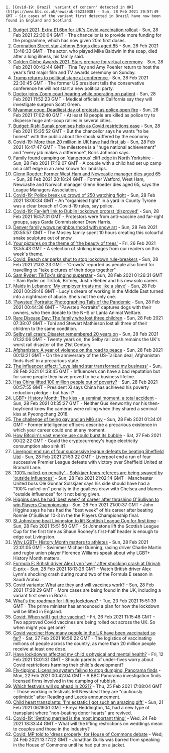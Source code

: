 
    1. [Covid-19: Brazil 'variant of concern' detected in UK](https://www.bbc.co.uk/news/uk-56233038) - Sun, 28 Feb 2021 20:57:49 GMT - Six cases of the variant first detected in Brazil have now been found in England and Scotland.
1. [Budget 2021: Extra £1.6bn for UK's Covid vaccination rollout](https://www.bbc.co.uk/news/uk-56230704) - Sun, 28 Feb 2021 22:30:04 GMT - The chancellor is to provide more funding for the programme, which has now given 20m first doses.
1. [Coronation Street star Johnny Briggs dies aged 85](https://www.bbc.co.uk/news/uk-56229247) - Sun, 28 Feb 2021 13:48:33 GMT - The actor, who played Mike Baldwin in the soap, died after a long illness, his family said.
1. [Golden Globe Awards 2021: Stars prepare for virtual ceremony](https://www.bbc.co.uk/news/entertainment-arts-56160807) - Sun, 28 Feb 2021 00:42:44 GMT - Tina Fey and Amy Poehler return to host the year's first major film and TV awards ceremony on Sunday.
1. [Trump returns to political stage at conference ](https://www.bbc.co.uk/news/world-us-canada-56230998) - Sun, 28 Feb 2021 22:30:45 GMT - The former US president tells the conservative conference he will not start a new political party.
1. [Doctor joins Zoom court hearing while operating on patient](https://www.bbc.co.uk/news/world-us-canada-56222317) - Sun, 28 Feb 2021 11:52:23 GMT - Medical officials in California say they will investigate surgeon Scott Green.
1. [Myanmar coup: Deadliest day of protests as police open fire](https://www.bbc.co.uk/news/world-asia-56228357) - Sun, 28 Feb 2021 17:02:40 GMT - At least 18 people are killed as police try to disperse huge anti-coup rallies in several cities.
1. [Budget: Rishi Sunak promises help as Covid restrictions ease](https://www.bbc.co.uk/news/uk-politics-56229143) - Sun, 28 Feb 2021 15:35:52 GMT - But the chancellor says he wants "to be honest" with the public about the shock suffered by the economy.
1. [Covid-19: More than 20 million in UK have had first jab](https://www.bbc.co.uk/news/uk-56231518) - Sun, 28 Feb 2021 16:47:47 GMT - The milestone is a "huge national achievement" and "every jab makes a difference", Boris Johnson says.
1. [Family found camping on 'dangerous' cliff edge in North Yorkshire](https://www.bbc.co.uk/news/uk-england-york-north-yorkshire-56232546) - Sun, 28 Feb 2021 17:19:07 GMT - A couple with a child had set up camp on a cliff edge in an area known for landslips.
1. [Glenn Roeder: Former West Ham and Newcastle manager dies aged 65](https://www.bbc.co.uk/sport/football/56233217) - Sun, 28 Feb 2021 20:18:24 GMT - Former Watford, West Ham, Newcastle and Norwich manager Glenn Roeder dies aged 65, says the League Managers Association.
1. [Covid-19: Police break up crowd of 250 watching fight](https://www.bbc.co.uk/news/uk-northern-ireland-56233235) - Sun, 28 Feb 2021 18:00:34 GMT - An "organised fight" in a yard in County Tyrone was a clear breach of Covid-19 rules, say police.
1. [Covid-19: Far-left link to Dublin lockdown protest 'disproved'](https://www.bbc.co.uk/news/world-europe-56231856) - Sun, 28 Feb 2021 16:57:31 GMT - Protestors were from anti-vaccine and far-right groups, says Garda Commissioner Drew Harris.
1. [Denver family wows neighbourhood with snow art](https://www.bbc.co.uk/news/world-us-canada-56232777) - Sun, 28 Feb 2021 20:55:57 GMT - The Mosley family spent 10 hours creating this colourful snake sculpture out of snow.
1. [Your pictures on the theme of 'the beauty of trees'](https://www.bbc.co.uk/news/in-pictures-56211135) - Fri, 26 Feb 2021 13:55:43 GMT - A selection of striking images from our readers on this week's theme.
1. [Covid: Beach car parks shut to stop lockdown rule-breakers](https://www.bbc.co.uk/news/uk-wales-56229815) - Sun, 28 Feb 2021 21:02:23 GMT - 'Crowds' reported as people also fined for travelling to "take pictures of their dogs together"
1. [Sam Ryder: TikTok's singing superstar](https://www.bbc.co.uk/news/newsbeat-56212555) - Sun, 28 Feb 2021 01:26:31 GMT - Sam Ryder on TikTok, Britney, Justin Bieber and his new solo career.
1. [Maids in Lebanon: 'My employer treats me like a slave'](https://www.bbc.co.uk/news/world-middle-east-56202987) - Sun, 28 Feb 2021 00:29:46 GMT - Lucy's dream of working in the Middle East turned into a nightmare of abuse. She's not the only one.
1. [‘Pawstep’ Portraits: Photographing Tails of the Pandemic](https://www.bbc.co.uk/news/uk-england-london-56200547) - Sun, 28 Feb 2021 00:44:36 GMT - "Pawstep Portraits" captures dogs with their owners, who then donate to the NHS or Lanta Animal Welfare.
1. [Rare Disease Day: The family who lost three children](https://www.bbc.co.uk/news/uk-england-tyne-56198686) - Sun, 28 Feb 2021 07:38:07 GMT - Toni and Stewart Mathieson lost all three of their children to the same condition.
1. [Selby rail crash: Disaster remembered 20 years on](https://www.bbc.co.uk/news/uk-england-york-north-yorkshire-56085631) - Sun, 28 Feb 2021 01:32:06 GMT - Twenty years on, the Selby rail crash remains the UK's worst rail disaster of the 21st Century.
1. [Afghanistan: A year of violence on the road to peace](https://www.bbc.co.uk/news/world-asia-56157627) - Sun, 28 Feb 2021 00:13:21 GMT - On the anniversary of the US-Taliban deal, Afghanistan finds itself in a precarious state.
1. [The influencer effect: 'Love Island star transformed my business'](https://www.bbc.co.uk/news/technology-56209250) - Sun, 28 Feb 2021 01:38:45 GMT - Influencers can have a bad reputation but for some people they have proved to be a business lifeline.
1. [Has China lifted 100 million people out of poverty?](https://www.bbc.co.uk/news/56213271) - Sun, 28 Feb 2021 00:57:55 GMT - President Xi says China has achieved his poverty reduction pledge - but has it?
1. [LGBT+ History Month: The kiss - a seminal moment, a total accident](https://www.bbc.co.uk/sport/winter-sports/56168548) - Sun, 28 Feb 2021 01:35:27 GMT - Neither Gus Kenworthy nor his then-boyfriend knew the cameras were rolling when they shared a seminal kiss at Pyeongchang 2018.
1. [The challenge of being gay and an MI6 spy](https://www.bbc.co.uk/news/uk-56211665) - Sun, 28 Feb 2021 01:34:01 GMT - Former intelligence officers describe a precarious existence in which your career could end at any moment.
1. [How Bitcoin's vast energy use could burst its bubble](https://www.bbc.co.uk/news/science-environment-56215787) - Sat, 27 Feb 2021 00:22:22 GMT - Could the cryptocurrency's huge electricity consumption also sink it?
1. [Liverpool end run of four successive league defeats by beating Sheffield Utd](https://www.bbc.co.uk/sport/football/56143443) - Sun, 28 Feb 2021 21:53:22 GMT - Liverpool end a run of four successive Premier League defeats with victory over Sheffield United at Bramall Lane.
1. ['100% nailed-on penalty' - Solskjaer fears referees are being swayed by 'outside influences'](https://www.bbc.co.uk/sport/football/56233756) - Sun, 28 Feb 2021 21:02:14 GMT - Manchester United boss Ole Gunnar Solskjaer says his side should have had a "100% nailed-on" penalty in the goalless draw with Chelsea and blames "outside influences" for it not being given.
1. [Higgins says he had 'best week' of career after thrashing O'Sullivan to win Players Championship](https://www.bbc.co.uk/sport/snooker/56227208) - Sun, 28 Feb 2021 21:00:37 GMT - John Higgins says he has had the "best week" of his career after beating Ronnie O'Sullivan 10-3 in the the Players Championship final.
1. [St Johnstone beat Livingston to lift Scottish League Cup for first time](https://www.bbc.co.uk/sport/football/56217717) - Sun, 28 Feb 2021 15:51:50 GMT - St Johnstone lift the Scottish League Cup for the first time as Shaun Rooney's first-half header is enough to edge out Livingston.
1. [Why LGBT+ History Month matters to athletes](https://www.bbc.co.uk/sport/av/56226352) - Sun, 28 Feb 2021 22:01:05 GMT - Swimmer Michael Gunning, racing driver Charlie Martin and rugby union player Florence Williams speak about why LGBT+ History Month matters.
1. [Formula E: British driver Alex Lynn 'well' after shocking crash at Diriyah E-prix](https://www.bbc.co.uk/sport/av/motorsport/56233635) - Sun, 28 Feb 2021 18:13:26 GMT - Watch British driver Alex Lynn's shocking crash during round two of the Formula E season in Saudi Arabia.
1. [Covid variants: What are they and will vaccines work?](https://www.bbc.co.uk/news/health-55659820) - Sun, 28 Feb 2021 17:28:29 GMT - More cases are being found in the UK, including a variant first seen in Brazil.
1. [What's the roadmap for lifting lockdown?](https://www.bbc.co.uk/news/explainers-52530518) - Tue, 23 Feb 2021 15:51:39 GMT - The prime minister has announced a plan for how the lockdown will be lifted in England.
1. [Covid: When will I get the vaccine?](https://www.bbc.co.uk/news/health-55045639) - Fri, 26 Feb 2021 11:15:48 GMT - Two approved Covid vaccines are being rolled out across the UK. So when might you get one?
1. [Covid vaccine: How many people in the UK have been vaccinated so far?](https://www.bbc.co.uk/news/health-55274833) - Sat, 27 Feb 2021 16:56:22 GMT - The logistics of vaccinating millions of people across the country, as more than 20 million people receive at least one dose.
1. [Have lockdowns affected my child's physical and mental health?](https://www.bbc.co.uk/news/explainers-55936928) - Fri, 12 Feb 2021 13:01:31 GMT - Should parents of under-fives worry about Covid restrictions harming their child's development?
1. [Fly-tipping: Licensing system failing to stop dumping, Panorama finds](https://www.bbc.co.uk/news/uk-56128314) - Mon, 22 Feb 2021 00:42:04 GMT - A BBC Panorama investigation finds licensed firms involved in the dumping of rubbish.
1. [Which festivals will go ahead in 2021?](https://www.bbc.co.uk/news/newsbeat-56199403) - Thu, 25 Feb 2021 17:08:04 GMT - Those working in festivals tell Newsbeat they are "cautiously optimistic" after Reading and Leeds announcement.
1. [Child heart transplants: 'I'm ecstatic I got such an amazing gift'](https://www.bbc.co.uk/news/health-56138848) - Sun, 21 Feb 2021 06:19:51 GMT - Freya Heddington, 14, had a new type of transplant where "non-beating donor hearts" are revived.
1. [Covid-19: 'Getting married is the most important thing'](https://www.bbc.co.uk/news/uk-england-suffolk-56181653) - Wed, 24 Feb 2021 18:33:44 GMT - What will the lifting restrictions on weddings mean to couples and those in the industry?
1. [Covid: MP told to 'dress properly' for House of Commons debate](https://www.bbc.co.uk/news/uk-56180675) - Wed, 24 Feb 2021 13:17:22 GMT - Jonathan Gullis was barred from speaking in the House of Commons until he had put on a jacket.

